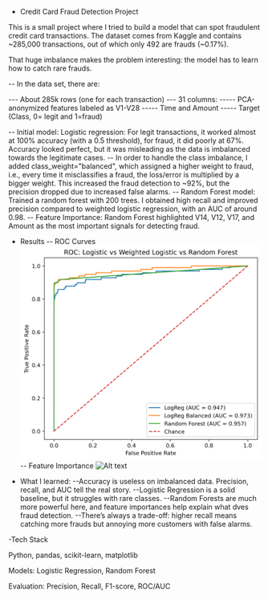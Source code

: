 - Credit Card Fraud Detection Project

This is a small project where I tried to build a model that can spot fraudulent credit card transactions. The dataset comes from Kaggle
and contains ~285,000 transactions, out of which only 492 are frauds (~0.17%).

That huge imbalance makes the problem interesting: the model has to learn how to catch rare frauds.

-- In the data set, there are:

--- About 285k rows (one for each transaction)
--- 31 columns:
----- PCA-anonymized features labeled as V1-V28
----- Time and Amount
----- Target (Class, 0= legit and 1=fraud)

-- Initial model: Logistic regression: For legit transactions, it worked almost at 100% accuracy (with a 0.5 threshold), for fraud, it did poorly at 67%. Accuracy looked perfect, but it was misleading as the data is imbalanced towards the legitimate cases. 
-- In order to handle the class imbalance, I added class_weight="balanced", which assigned a higher weight to fraud, i.e., every time it misclassifies a fraud, the loss/error is multiplied by a bigger weight. This increased the fraud detection to ~92%, but the precision dropped due to increased false alarms.
-- Random Forest model: Trained a random forest with 200 trees. I obtained high recall and improved precision compared to weighted logistic regression, with an AUC of around 0.98.
-- Feature Importance: Random Forest highlighted V14, V12, V17, and Amount as the most important signals for detecting fraud.

- Results
-- ROC Curves
  ![Alt text](images/roc_curve.png)
-- Feature Importance
  ![Alt text](images/importance.png)

- What I learned:
--Accuracy is useless on imbalanced data. Precision, recall, and AUC tell the real story.
--Logistic Regression is a solid baseline, but it struggles with rare classes.
--Random Forests are much more powerful here, and feature importances help explain what dves fraud detection.
--There’s always a trade-off: higher recall means catching more frauds but annoying more customers with false alarms.

-Tech Stack

Python, pandas, scikit-learn, matplotlib

Models: Logistic Regression, Random Forest

Evaluation: Precision, Recall, F1-score, ROC/AUC


